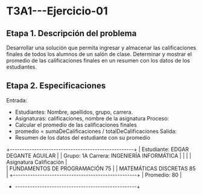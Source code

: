 # T3A1---Ejercicio-01

## Etapa 1. Descripción del problema
Desarrollar una solución que permita ingresar y almacenar las calificaciones finales de todos los alumnos de un salón de clase. Determinar y mostrar el promedio de las calificaciones finales en un resumen con los datos de los estudiantes.

## Etapa 2. Especificaciones
Entrada: 
  - Estudiantes: Nombre, apellidos, grupo, carrera.
  - Asignaturas: calificaciones, nombre de la asignatura
Proceso:
  - Calcular el promedio de las calificaciones finales
  - promedio = sumaDeCalificaciones / totalDeCalificaciones
Salida:
  - Resumen de los datos del estudiante con su promedio
  
  +---------------------------------------------------+
  |  Estudiante: EDGAR DEGANTE AGUILAR                |
  |  Grupo: 1A    Carrera: INGENIERÍA INFORMÁTICA     |
  |                                                   |
  |     Asignatura                      Calificación  |  
  |     FUNDAMENTOS DE PROGRAMACIÓN         75        |
  |     MATEMÁTICAS DISCRETAS               85        |
  +---------------------------------------------------+
  |     Promedio:                           80        |
  + --------------------------------------------------+
